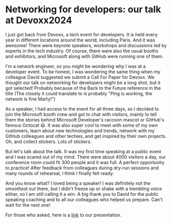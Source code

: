 # Networking for developers: our talk at Devoxx2024


I just got back from Devoxx, a tech event for developers. It is held every year in different locations around the world, including Paris. And it was awesome! There were keynote speakers, workshops and discussions led by experts in the tech industry. Of course, there were also the usual booths and exhibitors, and Microsoft along with GitHub were running one of them.

I'm a network engineer, so you might be wondering why I was at a developer event. To be honest, I was wondering the same thing when my colleague David suggested we submit a Call For Paper for Devoxx. We thought our talk on networking for developers might be a long shot, but it got selected! Probably because of the Back to the Future reference in the title (The closely it could translate to is probably "Ping is working, the network is fine Marty!")

As a speaker, I had access to the event for all three days, so I decided to join the Microsoft booth crew and got to chat with visitors, mainly to tell them the stories behind Microsoft Developer's raccoon mascot or GitHub's famous Octocat :smiley:. It was also super cool to meet with some of my own customers, learn about new technologies and trends, network with my GitHub colleagues and other techies, and get inspired by their own projects. Oh, and collect stickers. Lots of stickers.

But let's talk about the talk. It was my first time speaking at a public event and I was scared out of my mind. There were about 4000 visitors a day, our conference room could fit 300 people and it was full. A perfect opportunity to practice! After feedback from colleagues during dry-run sessions and many rounds of rehearsal, I think I finally felt ready.

And you know what? I loved being a speaker! I was definitely not the smoothest out there, but I didn't freeze up or shake with a trembling voice either, so I am still calling it a win. A big thank you to David for the public speaking coaching and to all our colleagues who helped us prepare. Can't wait for the next one!

For those who asked, here is a [link](https://github.com/cynthiatreger/talk-devoxx2024/blob/main/Devoxx2024%20-%20C'est%20pas%20le%20reseau%20ca%20ping%20Marty.pdf) to our presentation.

